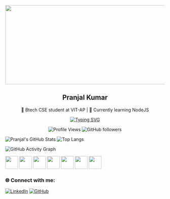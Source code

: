 <img align="center" height="250" width="1500" src="https://i.pinimg.com/originals/bc/6c/17/bc6c171eee288a2f1e124c749303b24e.gif" />

<h2 align="center">Pranjal Kumar</h2> 
<p align="center">🚀 Btech CSE student at VIT-AP | 🎯 Currently learning NodeJS </p>
<div align="center">
  <a href="https://git.io/typing-svg" ><img src="https://readme-typing-svg.demolab.com?font=Fira+Code&pause=10&width=435&lines=Compiling;Debugging;Fixing+Bugs;Creating+more+bugs" alt="Typing SVG" /></a>

![Profile Views](https://komarev.com/ghpvc/?username=pranjal-kumar-0&color=green)
![GitHub followers](https://img.shields.io/github/followers/pranjal-kumar-0?style=social)
</div>

![Pranjal's GitHub Stats](https://github-readme-stats.vercel.app/api?username=pranjal-kumar-0&show_icons=true&theme=radical)
![Top Langs](https://github-readme-stats.vercel.app/api/top-langs/?username=pranjal-kumar-0&layout=compact&theme=radical)

![GitHub Activity Graph](https://github-readme-activity-graph.vercel.app/graph?username=pranjal-kumar-0&theme=github-compact)
<div>
  <img width="40" height="auto" src="https://cdn.jsdelivr.net/gh/devicons/devicon@latest/icons/html5/html5-original.svg" /> 
  <img width="40" height="auto" src="https://cdn.jsdelivr.net/gh/devicons/devicon@latest/icons/css3/css3-original.svg" />
  <img width="40" height="auto" src="https://cdn.jsdelivr.net/gh/devicons/devicon@latest/icons/javascript/javascript-original.svg" />
  <img width="40" height="auto" src="https://cdn.jsdelivr.net/gh/devicons/devicon@latest/icons/react/react-original.svg" />
  <img width="40" height="auto" src="https://cdn.jsdelivr.net/gh/devicons/devicon@latest/icons/reactrouter/reactrouter-original.svg" />
  <img width="40" height="auto" src="https://cdn.jsdelivr.net/gh/devicons/devicon@latest/icons/tailwindcss/tailwindcss-original.svg" />
  <img width="40" height="auto" src="https://cdn.jsdelivr.net/gh/devicons/devicon@latest/icons/nodejs/nodejs-original.svg" />
          
          
          
          
</div>      

### 🌐 Connect with me:
[![LinkedIn](https://img.shields.io/badge/LinkedIn-blue?style=for-the-badge&logo=linkedin)](https://www.linkedin.com/in/pranjal-kumar-780942308/)
[![GitHub](https://img.shields.io/badge/GitHub-black?style=for-the-badge&logo=github)](https://github.com/pranjal-kumar-0)
